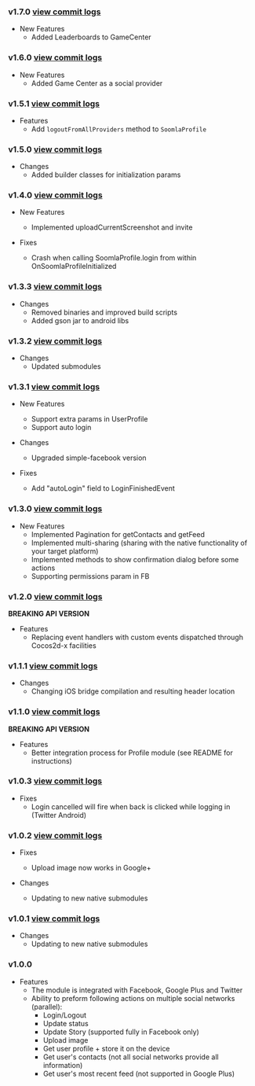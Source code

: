 ### v1.7.0 [view commit logs](https://github.com/soomla/cocos2dx-profile/compare/v1.6.0...v1.7.0)

* New Features
  * Added Leaderboards to GameCenter

### v1.6.0 [view commit logs](https://github.com/soomla/cocos2dx-profile/compare/v1.5.1...v1.6.0)

* New Features
  * Added Game Center as a social provider

### v1.5.1 [view commit logs](https://github.com/soomla/cocos2dx-profile/compare/v1.5.0...v1.5.1)

* Features
  * Add `logoutFromAllProviders` method to `SoomlaProfile`

### v1.5.0 [view commit logs](https://github.com/soomla/cocos2dx-profile/compare/v1.4.0...v1.5.0)

* Changes
  * Added builder classes for initialization params

### v1.4.0 [view commit logs](https://github.com/soomla/cocos2dx-profile/compare/v1.3.3...v1.4.0)

* New Features
  * Implemented uploadCurrentScreenshot and invite

* Fixes
  * Crash when calling SoomlaProfile.login from within OnSoomlaProfileInitialized

### v1.3.3 [view commit logs](https://github.com/soomla/cocos2dx-profile/compare/v1.3.2...v1.3.3)

* Changes
  * Removed binaries and improved build scripts
  * Added gson jar to android libs

### v1.3.2 [view commit logs](https://github.com/soomla/cocos2dx-profile/compare/v1.3.1...v1.3.2)

* Changes
  * Updated submodules

### v1.3.1 [view commit logs](https://github.com/soomla/cocos2dx-profile/compare/v1.3.0...v1.3.1)

* New Features
  * Support extra params in UserProfile
  * Support auto login

* Changes
  * Upgraded simple-facebook version

* Fixes
  * Add "autoLogin" field to LoginFinishedEvent

### v1.3.0 [view commit logs](https://github.com/soomla/cocos2dx-profile/compare/v1.2.0...v1.3.0)

* New Features
  * Implemented Pagination for getContacts and getFeed
  * Implemented multi-sharing (sharing with the native functionality of your target platform)
  * Implemented methods to show confirmation dialog before some actions
  * Supporting permissions param in FB

### v1.2.0 [view commit logs](https://github.com/soomla/cocos2dx-profile/compare/v1.1.1...v1.2.0)

**BREAKING API VERSION**

* Features
  * Replacing event handlers with custom events dispatched through Cocos2d-x facilities

### v1.1.1 [view commit logs](https://github.com/soomla/cocos2dx-profile/compare/v1.1.0...v1.1.1)

* Changes
  * Changing iOS bridge compilation and resulting header location

### v1.1.0 [view commit logs](https://github.com/soomla/cocos2dx-profile/compare/v1.0.3...v1.1.0)

**BREAKING API VERSION**

* Features
  * Better integration process for Profile module (see README for instructions)

### v1.0.3 [view commit logs](https://github.com/soomla/cocos2dx-profile/compare/v1.0.2...v1.0.3)

* Fixes
  * Login cancelled will fire when back is clicked while logging in (Twitter Android)

### v1.0.2 [view commit logs](https://github.com/soomla/cocos2dx-profile/compare/v1.0.1...v1.0.2)

* Fixes
  * Upload image now works in Google+

* Changes
  * Updating to new native submodules

### v1.0.1 [view commit logs](https://github.com/soomla/cocos2dx-profile/compare/v1.0.0...v1.0.1)

* Changes
  * Updating to new native submodules

### v1.0.0
* Features
  * The module is integrated with Facebook, Google Plus and Twitter
  * Ability to preform following actions on multiple social networks (parallel):
    * Login/Logout
    * Update status
    * Update Story (supported fully in Facebook only)
    * Upload image
    * Get user profile + store it on the device
    * Get user's contacts (not all social networks provide all information)
    * Get user's most recent feed (not supported in Google Plus)
